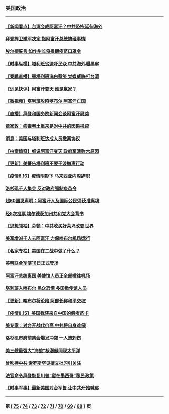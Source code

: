 ### 美国政治
---
#### [【新闻看点】台湾会成阿富汗？中共恐怖延伸海外](../../pages/ncid1078159/n13166678.md) 
#### [拜登捍卫撤军决定 指阿富汗总统搞砸事情](../../pages/ncid1078159/n13166861.md) 
#### [埃尔德誓言 如作州长将推翻疫苗口罩令](../../pages/ncid1078159/n13166938.md) 
#### [【时事纵横】塔利班劣迹吓民众 中共海外曝黑牢](../../pages/ncid1078159/n13166704.md) 
#### [【秦鹏直播】替塔利班洗白惹笑 党媒威胁打台湾](../../pages/ncid1078159/n13166744.md) 
#### [【远见快评】阿富汗变天 谁是赢家？](../../pages/ncid1078159/n13166658.md) 
#### [【微视频】塔利班攻陷喀布尔 阿富汗亡国](../../pages/ncid1078159/n13165885.md) 
#### [【直播】拜登和国务院新闻会谈阿富汗局势](../../pages/ncid1078159/n13166194.md) 
#### [章家敦：病毒卷土重来是对中共的因果报应](../../pages/ncid1078159/n13166186.md) 
#### [消息：美国与塔利班达成人员撤离协议](../../pages/ncid1078159/n13166242.md) 
#### [【拍案惊奇】细说阿富汗变天 政府军溃败六原因](../../pages/ncid1078159/n13164811.md) 
#### [【更新】美警告塔利班不要干涉撤离行动](../../pages/ncid1078159/n13166004.md) 
#### [【疫情8.16】疫情阴影下 马来西亚内阁辞职](../../pages/ncid1078159/n13165404.md) 
#### [洛杉矶千人集会 反对政府强制疫苗令](../../pages/ncid1078159/n13164813.md) 
#### [超60国发声明：阿富汗人及国际公民须获准离境](../../pages/ncid1078159/n13164711.md) 
#### [经5次投票 埃尔德获加州共和党大会背书](../../pages/ncid1078159/n13164738.md) 
#### [【思想领袖】芬顿：中共收买好莱坞改变世界](../../pages/ncid1078159/n13110786.md) 
#### [美军增派千人去阿富汗 力保喀布尔机场运行](../../pages/ncid1078159/n13164372.md) 
#### [【名家专栏】美国在二战中做了什么？](../../pages/ncid1078159/n13164103.md) 
#### [美韩联合军演16日正式登场](../../pages/ncid1078159/n13164047.md) 
#### [阿富汗总统离国 美使馆人员正全部撤往机场](../../pages/ncid1078159/n13164003.md) 
#### [塔利班入喀布尔 民众恐慌 多国撤使馆人员](../../pages/ncid1078159/n13163935.md) 
#### [【更新】喀布尔将沦陷 阿部长称和平交权](../../pages/ncid1078159/n13163469.md) 
#### [【疫情8.15】美国截获来自中国的假疫苗卡](../../pages/ncid1078159/n13163411.md) 
#### [美专家：对台开战代价高 中共将自身难保](../../pages/ncid1078159/n13153099.md) 
#### [洛杉矶市府前集会爆发冲突 一人遭刺伤](../../pages/ncid1078159/n13163225.md) 
#### [美三艘最强大“海狼”核潜艇同现太平洋](../../pages/ncid1078159/n13160827.md) 
#### [曾吹捧中共 索罗斯罕见撰文批习引关注](../../pages/ncid1078159/n13163097.md) 
#### [法官命令拜登恢复川普“留在墨西哥”移民政策](../../pages/ncid1078159/n13163053.md) 
#### [【时事军事】最新美国对台军售 让中共开始喊疼](../../pages/ncid1078159/n13160769.md) 

---
#### 第 [ [75](./75.md) / [74](./74.md) / [73](./73.md) / [72](./72.md) / [71](./71.md) / [70](./70.md) / [69](./69.md) / [68](./68.md) ] 页
